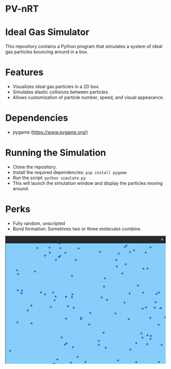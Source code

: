 # PV-nRT
# Ideal Gas Simulator
This repository contains a Python program that simulates a system of ideal gas particles bouncing around in a box.

# Features

 * Visualizes ideal gas particles in a 2D box.
 * Simulates elastic collisions between particles.
 * Allows customization of particle number, speed, and visual appearance.
# Dependencies

* pygame (https://www.pygame.org/)

# Running the Simulation
* Clone the repository.
* Install the required dependencies: `pip install pygame`
* Run the script: `python simulate.py`
* This will launch the simulation window and display the particles moving around.

# Perks
* Fully random, unscripted
* Bond formation: Sometimes two or three molecules combine.

![img](https://raw.githubusercontent.com/STRTSNM/PV-nRT/main/s.png)
